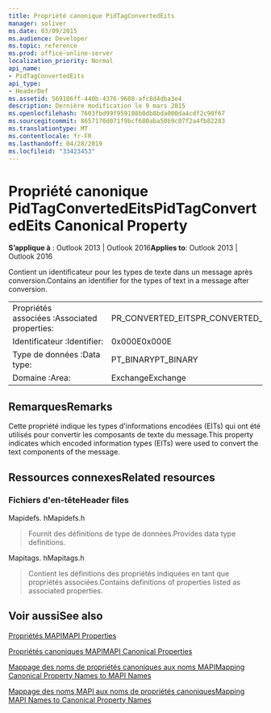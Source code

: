 ```yaml
---
title: Propriété canonique PidTagConvertedEits
manager: soliver
ms.date: 03/09/2015
ms.audience: Developer
ms.topic: reference
ms.prod: office-online-server
localization_priority: Normal
api_name:
- PidTagConvertedEits
api_type:
- HeaderDef
ms.assetid: 569106ff-440b-4376-9608-afc8d4dba3e4
description: Dernière modification le 9 mars 2015
ms.openlocfilehash: 7603fbd99f959108b0db8bda000da4cdf2c90f67
ms.sourcegitcommit: 8657170d071f9bcf680aba50b9c07f2a4fb82283
ms.translationtype: MT
ms.contentlocale: fr-FR
ms.lasthandoff: 04/28/2019
ms.locfileid: "33423453"
---
```

# <a name="pidtagconvertedeits-canonical-property"></a><span data-ttu-id="c6b60-103">Propriété canonique PidTagConvertedEits</span><span class="sxs-lookup"><span data-stu-id="c6b60-103">PidTagConvertedEits Canonical Property</span></span>

  
  
<span data-ttu-id="c6b60-104">**S’applique à** : Outlook 2013 | Outlook 2016</span><span class="sxs-lookup"><span data-stu-id="c6b60-104">**Applies to**: Outlook 2013 | Outlook 2016</span></span> 
  
<span data-ttu-id="c6b60-105">Contient un identificateur pour les types de texte dans un message après conversion.</span><span class="sxs-lookup"><span data-stu-id="c6b60-105">Contains an identifier for the types of text in a message after conversion.</span></span>
  
|||
|:-----|:-----|
|<span data-ttu-id="c6b60-106">Propriétés associées :</span><span class="sxs-lookup"><span data-stu-id="c6b60-106">Associated properties:</span></span>  <br/> |<span data-ttu-id="c6b60-107">PR_CONVERTED_EITS</span><span class="sxs-lookup"><span data-stu-id="c6b60-107">PR_CONVERTED_EITS</span></span>  <br/> |
|<span data-ttu-id="c6b60-108">Identificateur :</span><span class="sxs-lookup"><span data-stu-id="c6b60-108">Identifier:</span></span>  <br/> |<span data-ttu-id="c6b60-109">0x000E</span><span class="sxs-lookup"><span data-stu-id="c6b60-109">0x000E</span></span>  <br/> |
|<span data-ttu-id="c6b60-110">Type de données :</span><span class="sxs-lookup"><span data-stu-id="c6b60-110">Data type:</span></span>  <br/> |<span data-ttu-id="c6b60-111">PT_BINARY</span><span class="sxs-lookup"><span data-stu-id="c6b60-111">PT_BINARY</span></span>  <br/> |
|<span data-ttu-id="c6b60-112">Domaine :</span><span class="sxs-lookup"><span data-stu-id="c6b60-112">Area:</span></span>  <br/> |<span data-ttu-id="c6b60-113">Exchange</span><span class="sxs-lookup"><span data-stu-id="c6b60-113">Exchange</span></span>  <br/> |
   
## <a name="remarks"></a><span data-ttu-id="c6b60-114">Remarques</span><span class="sxs-lookup"><span data-stu-id="c6b60-114">Remarks</span></span>

<span data-ttu-id="c6b60-115">Cette propriété indique les types d'informations encodées (EITs) qui ont été utilisés pour convertir les composants de texte du message.</span><span class="sxs-lookup"><span data-stu-id="c6b60-115">This property indicates which encoded information types (EITs) were used to convert the text components of the message.</span></span>
  
## <a name="related-resources"></a><span data-ttu-id="c6b60-116">Ressources connexes</span><span class="sxs-lookup"><span data-stu-id="c6b60-116">Related resources</span></span>

### <a name="header-files"></a><span data-ttu-id="c6b60-117">Fichiers d'en-tête</span><span class="sxs-lookup"><span data-stu-id="c6b60-117">Header files</span></span>

<span data-ttu-id="c6b60-118">Mapidefs. h</span><span class="sxs-lookup"><span data-stu-id="c6b60-118">Mapidefs.h</span></span>
  
> <span data-ttu-id="c6b60-119">Fournit des définitions de type de données.</span><span class="sxs-lookup"><span data-stu-id="c6b60-119">Provides data type definitions.</span></span>
    
<span data-ttu-id="c6b60-120">Mapitags. h</span><span class="sxs-lookup"><span data-stu-id="c6b60-120">Mapitags.h</span></span>
  
> <span data-ttu-id="c6b60-121">Contient les définitions des propriétés indiquées en tant que propriétés associées.</span><span class="sxs-lookup"><span data-stu-id="c6b60-121">Contains definitions of properties listed as associated properties.</span></span>
    
## <a name="see-also"></a><span data-ttu-id="c6b60-122">Voir aussi</span><span class="sxs-lookup"><span data-stu-id="c6b60-122">See also</span></span>



[<span data-ttu-id="c6b60-123">Propriétés MAPI</span><span class="sxs-lookup"><span data-stu-id="c6b60-123">MAPI Properties</span></span>](mapi-properties.md)
  
[<span data-ttu-id="c6b60-124">Propriétés canoniques MAPI</span><span class="sxs-lookup"><span data-stu-id="c6b60-124">MAPI Canonical Properties</span></span>](mapi-canonical-properties.md)
  
[<span data-ttu-id="c6b60-125">Mappage des noms de propriétés canoniques aux noms MAPI</span><span class="sxs-lookup"><span data-stu-id="c6b60-125">Mapping Canonical Property Names to MAPI Names</span></span>](mapping-canonical-property-names-to-mapi-names.md)
  
[<span data-ttu-id="c6b60-126">Mappage des noms MAPI aux noms de propriétés canoniques</span><span class="sxs-lookup"><span data-stu-id="c6b60-126">Mapping MAPI Names to Canonical Property Names</span></span>](mapping-mapi-names-to-canonical-property-names.md)

